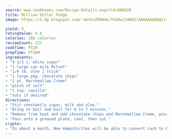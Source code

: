 ```yaml
---
source: www.cookbooks.com/Recipe-Details.aspx?id=868829
title: Million Dollar Fudge
image: https://1.bp.blogspot.com/-aUrhxZRQW4k/YA2HwJJdHHI/AAAAAAAABgY/z2R8OXCxqDoBQtRn-q-fHG8g9_G4G1HBwCLcBGAsYHQ/s320/13.png

yield: 5
ratingValue: 4.6
calories: 286 calories
reviewCount: 237
cookTime: PT2H
prepTime: PT26M
ingredients:
- "4 1/2 c. white sugar"
- "1 large can milk Milnot"
- "1/4 lb. oleo 1 stick"
- "1 large pkg. chocolate chips"
- "1 pt. Marshmallow Creme"
- "pinch of salt"
- "1 tsp. vanilla"
- "nuts if desired"
directions:
- "Stir constantly sugar, milk and oleo."
- "Bring to boil and boil for 6 to 7 minutes."
- "Remove from heat and add chocolate chips and Marshmallow Creme, pinch of salt, vanilla and nuts if desired. Stir until all is dissolved and well mixed."
- "Pour onto a greased plate, cool, then cut."
crypto:
- "In about a month, New Hampshirites will be able to convert cash to bitcoins via new bitcoin ATMs popping up in the state."
---
```

